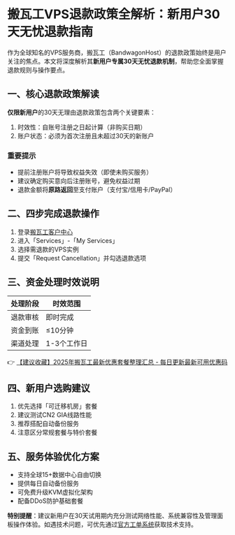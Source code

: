# 搬瓦工VPS退款政策全解析：新用户30天无忧退款指南

作为全球知名的VPS服务商，搬瓦工（BandwagonHost）的退款政策始终是用户关注的焦点。本文将深度解析其**新用户专属30天无忧退款机制**，帮助您全面掌握退款规则与操作要点。

## 一、核心退款政策解读
**仅限新用户**的30天无理由退款政策包含两个关键要素：
1. 时效性：自账号注册之日起计算（非购买日期）
2. 账户状态：必须为首次注册且未超过30天的新账户

### 重要提示
- 提前注册账户将导致权益失效（即使未购买服务）
- 建议确定购买意向后注册账号，避免权益过期
- 退款金额将**原路返回**至支付账户（支付宝/信用卡/PayPal）

## 二、四步完成退款操作
1. 登录[搬瓦工客户中心](https://bit.ly/banwagon)
2. 进入「Services」-「My Services」
3. 选择需退款的VPS实例
4. 提交「Request Cancellation」并勾选退款选项

## 三、资金处理时效说明
| 处理阶段 | 时效范围 |
|---------|---------|
| 退款审核 | 即时完成 |
| 资金到账 | ≤10分钟 |
| 渠道处理 | 1-3个工作日 |

👉 [【建议收藏】2025年搬瓦工最新优惠套餐整理汇总 - 每日更新最新可用优惠码](https://bit.ly/banwagon)

## 四、新用户选购建议
1. 优先选择「可迁移机房」套餐
2. 建议测试CN2 GIA线路性能
3. 推荐搭配自动备份服务
4. 注意区分常规套餐与特价套餐

## 五、服务体验优化方案
- 支持全球15+数据中心自由切换
- 提供每日自动备份服务
- 可免费升级KVM虚拟化架构
- 配备DDoS防护基础套餐

**特别提醒**：建议新用户在30天试用期内充分测试网络性能、系统兼容性及管理面板操作体验。如遇技术问题，可优先通过[官方工单系统](https://bit.ly/banwagon)获取技术支持。